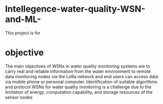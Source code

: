 # Intellegence-water-quality-WSN-and-ML-

This project is for 






# objective 
The main objectives of WSNs in water quality monitoring systems are to carry real and reliable information from the water environment to remote data monitoring nodes via the LoRa network and end users can access data via mobile phone or personal computer. Identification of suitable algorithms and protocol WSNs for water quality monitoring is a challenge due to the limitation of energy, computation capability, and storage resources of the sensor nodes 
